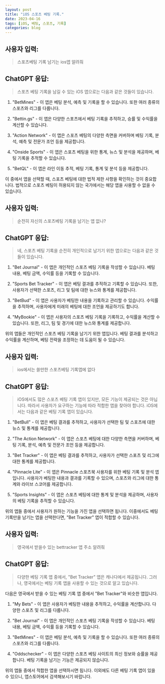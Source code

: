 ```yaml
---
layout: post
title: "iOS 스포츠 베팅 기록."
date: 2023-04-16
tags: [iOS, 베팅, 스포츠, 기록]
categories: blog
---
```


## 사용자 입력:
> 스포츠베팅 기록 남기는 ios앱 알려줘

## ChatGPT 응답:
> 스포츠 베팅 기록을 남길 수 있는 iOS 앱으로는 다음과 같은 것들이 있습니다.

1. "BetMines" - 이 앱은 베팅 분석, 예측 및 기록을 할 수 있습니다. 또한 여러 종류의 스포츠와 리그를 다룹니다.

2. "Bettin.gs" - 이 앱은 다양한 스포츠에서 베팅 기록을 추적하고, 승률 및 수익률을 계산할 수 있습니다.

3. "Action Network" - 이 앱은 스포츠 베팅의 다양한 측면을 커버하며 베팅 기록, 분석, 예측 및 전문가 조언 등을 제공합니다.

4. "Onside Sports" - 이 앱은 스포츠 베팅을 위한 통계, 뉴스 및 분석을 제공하며, 베팅 기록을 추적할 수 있습니다.

5. "BetQL" - 이 앱은 라인 이동 추적, 베팅 기록, 통계 및 분석 등을 제공합니다.

이 중에서 앱을 선택할 때, 스포츠 베팅에 대한 법적 제한 사항을 확인하는 것이 중요합니다. 법적으로 스포츠 베팅이 허용되지 않는 국가에서는 해당 앱을 사용할 수 없을 수 있습니다.

## 사용자 입력:
> 순전히 자신의 스포츠베팅 기록을 남기는 앱 없나?

## ChatGPT 응답:
> 네, 스포츠 베팅 기록을 순전히 개인적으로 남기기 위한 앱으로는 다음과 같은 것들이 있습니다.

1. "Bet Journal" - 이 앱은 개인적인 스포츠 베팅 기록을 작성할 수 있습니다. 베팅 내용, 베팅 금액, 수익률 등을 기록할 수 있습니다.

2. "Sports Bet Tracker" - 이 앱은 베팅 결과를 추적하고 기록할 수 있습니다. 또한, 사용자가 선택한 스포츠, 리그 및 팀에 대한 뉴스와 통계를 제공합니다.

3. "BetBud" - 이 앱은 사용자가 베팅한 내용을 기록하고 관리할 수 있습니다. 수익률을 추적하며, 사용자에게 미래의 베팅에 대한 조언을 제공하기도 합니다.

4. "MyBookie" - 이 앱은 사용자의 스포츠 베팅 기록을 기록하고, 수익률을 계산할 수 있습니다. 또한, 리그, 팀 및 경기에 대한 뉴스와 통계를 제공합니다.

위의 앱들은 개인적인 스포츠 베팅 기록을 남기기 위한 앱입니다. 베팅 결과를 분석하고 수익률을 계산하며, 베팅 전략을 조정하는 데 도움이 될 수 있습니다.

## 사용자 입력:
> ios에서는 쓸만한 스포츠베팅 기록앱에 없다

## ChatGPT 응답:
> iOS에서도 많은 스포츠 베팅 기록 앱이 있지만, 모든 기능이 제공되는 것은 아닙니다. 따라서 사용자가 요구하는 기능에 따라 적합한 앱을 찾아야 합니다. iOS에서는 다음과 같은 베팅 기록 앱이 있습니다.

1. "BetBull" - 이 앱은 베팅 결과를 추적하고, 사용자가 선택한 팀 및 스포츠에 대한 뉴스 및 통계를 제공합니다.

2. "The Action Network" - 이 앱은 스포츠 베팅에 대한 다양한 측면을 커버하며, 베팅 기록, 분석, 예측 및 전문가 조언 등을 제공합니다.

3. "Bet Tracker" - 이 앱은 베팅 결과를 추적하고, 사용자가 선택한 스포츠 및 리그에 대한 통계를 제공합니다.

4. "Pinnacle Lite" - 이 앱은 Pinnacle 스포츠북 사용자를 위한 베팅 기록 및 분석 앱입니다. 사용자가 베팅한 내용과 결과를 기록할 수 있으며, 스포츠와 리그에 대한 통계와 라이브 스코어를 제공합니다.

5. "Sports Insights" - 이 앱은 스포츠 베팅에 대한 통계 및 분석을 제공하며, 사용자의 베팅 기록을 추적할 수 있습니다.

위의 앱들 중에서 사용자가 원하는 기능을 가진 앱을 선택하면 됩니다. 이중에서도 베팅 기록만을 남기는 앱을 선택한다면, "Bet Tracker" 앱이 적합할 수 있습니다.

## 사용자 입력:
> 영국에서 받을수 있는 bettracker 앱 주소 알려줘

## ChatGPT 응답:
> 다양한 베팅 기록 앱 중에서, "Bet Tracker" 앱은 캐나다에서 제공됩니다. 그러나, 영국에서는 베팅 기록 앱을 사용할 수 있는 것으로 알고 있습니다.

다음은 영국에서 받을 수 있는 베팅 기록 앱 중에서 "Bet Tracker"와 비슷한 앱입니다.

1. "My Bets" - 이 앱은 사용자가 베팅한 내용을 추적하고, 수익률을 계산합니다. 다양한 스포츠 및 리그를 다룹니다.

2. "Bet Journal" - 이 앱은 개인적인 스포츠 베팅 기록을 작성할 수 있습니다. 베팅 내용, 베팅 금액, 수익률 등을 기록할 수 있습니다.

3. "BetMines" - 이 앱은 베팅 분석, 예측 및 기록을 할 수 있습니다. 또한 여러 종류의 스포츠와 리그를 다룹니다.

4. "Oddschecker" - 이 앱은 다양한 스포츠 베팅 사이트의 최신 정보와 승률을 제공합니다. 베팅 기록을 남기는 기능은 제공되지 않습니다.

위의 앱들 중에서 적합한 앱을 선택하시면 됩니다. 이외에도 다른 베팅 기록 앱이 있을 수 있으니, 앱스토어에서 검색해보시기 바랍니다.


